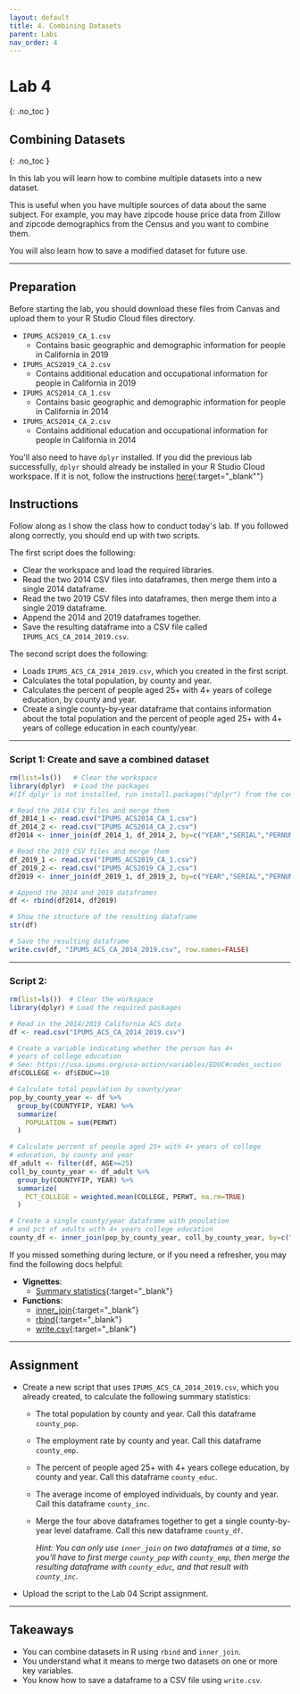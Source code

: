 ```yaml
---
layout: default
title: 4. Combining Datasets
parent: Labs
nav_order: 4
---
```


# Lab 4
{: .no_toc }

## Combining Datasets
{: .no_toc }

In this lab you will learn how to combine multiple datasets into a new dataset. 

This is useful when you have multiple sources of data about the same subject. For example, you may have zipcode house price data from Zillow and zipcode demographics from the Census and you want to combine them.

You will also learn how to save a modified dataset for future use.

---

## Preparation

Before starting the lab, you should download these files from Canvas and upload them to your R Studio Cloud files directory.
- `IPUMS_ACS2019_CA_1.csv`
    - Contains basic geographic and demographic information for people in California in 2019
- `IPUMS_ACS2019_CA_2.csv`
	- Contains additional education and occupational information for people in California in 2019
- `IPUMS_ACS2014_CA_1.csv`
    - Contains basic geographic and demographic information for people in California in 2014
- `IPUMS_ACS2014_CA_2.csv`
	- Contains additional education and occupational information for people in California in 2014

You'll also need to have `dplyr` installed. If you did the previous lab successfully, `dplyr` should already be installed in your R Studio Cloud workspace. If it is not, follow the instructions [here](/CSUN-Econ-433/docs/vignettes/installing-packages){:target="_blank""}

## Instructions

Follow along as I show the class how to conduct today's lab.  If you followed along correctly, you should end up with two scripts. 

The first script does the following:
- Clear the workspace and load the required libraries.
- Read the two 2014 CSV files into dataframes, then merge them into a single 2014 dataframe.
- Read the two 2019 CSV files into dataframes, then merge them into a single 2019 dataframe.
- Append the 2014 and 2019 dataframes together.
- Save the resulting dataframe into a CSV file called `IPUMS_ACS_CA_2014_2019.csv`.

The second script does the following:
- Loads `IPUMS_ACS_CA_2014_2019.csv`, which you created in the first script.
- Calculates the total population, by county and year.
- Calculates the percent of people aged 25+ with 4+ years of college education, by county and year.
- Create a single county-by-year dataframe that contains information about the total population and the percent of people aged 25+ with 4+ years of college education in each county/year.

---

### Script 1: Create and save a combined dataset

```r
rm(list=ls())   # Clear the workspace
library(dplyr)  # Load the packages
#(If dplyr is not installed, run install.packages("dplyr") from the console first)

# Read the 2014 CSV files and merge them
df_2014_1 <- read.csv("IPUMS_ACS2014_CA_1.csv")
df_2014_2 <- read.csv("IPUMS_ACS2014_CA_2.csv")
df2014 <- inner_join(df_2014_1, df_2014_2, by=c("YEAR","SERIAL","PERNUM"))

# Read the 2019 CSV files and merge them
df_2019_1 <- read.csv("IPUMS_ACS2019_CA_1.csv")
df_2019_2 <- read.csv("IPUMS_ACS2019_CA_2.csv")
df2019 <- inner_join(df_2019_1, df_2019_2, by=c("YEAR","SERIAL","PERNUM"))

# Append the 2014 and 2019 dataframes
df <- rbind(df2014, df2019)

# Show the structure of the resulting dataframe
str(df)

# Save the resulting dataframe
write.csv(df, "IPUMS_ACS_CA_2014_2019.csv", row.names=FALSE)
```

---

### Script 2: 

```r
rm(list=ls())  # Clear the workspace
library(dplyr) # Load the required packages

# Read in the 2014/2019 California ACS data
df <- read.csv("IPUMS_ACS_CA_2014_2019.csv")

# Create a variable indicating whether the person has 4+ 
# years of college education
# See: https://usa.ipums.org/usa-action/variables/EDUC#codes_section
df$COLLEGE <- df$EDUC>=10

# Calculate total population by county/year
pop_by_county_year <- df %>%
  group_by(COUNTYFIP, YEAR) %>% 
  summarize(
    POPULATION = sum(PERWT)
  )

# Calculate percent of people aged 25+ with 4+ years of college
# education, by county and year
df_adult <- filter(df, AGE>=25)
coll_by_county_year <- df_adult %>% 
  group_by(COUNTYFIP, YEAR) %>% 
  summarize(
    PCT_COLLEGE = weighted.mean(COLLEGE, PERWT, na.rm=TRUE)
  )

# Create a single county/year dataframe with population 
# and pct of adults with 4+ years college education
county_df <- inner_join(pop_by_county_year, coll_by_county_year, by=c("COUNTYFIP","YEAR"))  
```

If you missed something during lecture, or if you need a refresher, you may find the following docs helpful:

- **Vignettes**:
    - [Summary statistics](/CSUN-Econ-433/docs/vignettes/summary-statistics){:target="_blank"}
- **Functions**: 
	- [inner_join](/CSUN-Econ-433/docs/functions/inner_join){:target="_blank"}
	- [rbind](/CSUN-Econ-433/docs/functions/rbind){:target="_blank"}
	- [write.csv](/CSUN-Econ-433/docs/functions/write-csv){:target="_blank"}

---

## Assignment

- Create a new script that uses `IPUMS_ACS_CA_2014_2019.csv`, which you already created, to calculate the following summary statistics:
	- The total population by county and year. Call this dataframe `county_pop`.
	- The employment rate by county and year. Call this dataframe `county_emp`.
	- The percent of people aged 25+ with 4+ years college education, by county and year. Call this dataframe `county_educ`.
	- The average income of employed individuals, by county and year. Call this dataframe `county_inc`.
	- Merge the four above dataframes together to get a single county-by-year level dataframe. Call this new dataframe `county_df`.
	
	    *Hint: You can only use `inner_join` on two dataframes at a time, so you'll have to first merge `county_pop` with `county_emp`, then merge the resulting dataframe with `county_educ`, and that result with `county_inc`.*

- Upload the script to the Lab 04 Script assignment.

---

## Takeaways

- You can combine datasets in R using `rbind` and `inner_join`.
- You understand what it means to merge two datasets on one or more key variables.
- You know how to save a dataframe to a CSV file using `write.csv`.

